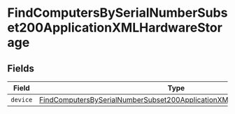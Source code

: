 # FindComputersBySerialNumberSubset200ApplicationXMLHardwareStorage


## Fields

| Field                                                                                                                                                                         | Type                                                                                                                                                                          | Required                                                                                                                                                                      | Description                                                                                                                                                                   |
| ----------------------------------------------------------------------------------------------------------------------------------------------------------------------------- | ----------------------------------------------------------------------------------------------------------------------------------------------------------------------------- | ----------------------------------------------------------------------------------------------------------------------------------------------------------------------------- | ----------------------------------------------------------------------------------------------------------------------------------------------------------------------------- |
| `device`                                                                                                                                                                      | [FindComputersBySerialNumberSubset200ApplicationXMLHardwareStorageDevice](../../models/operations/findcomputersbyserialnumbersubset200applicationxmlhardwarestoragedevice.md) | :heavy_minus_sign:                                                                                                                                                            | N/A                                                                                                                                                                           |
